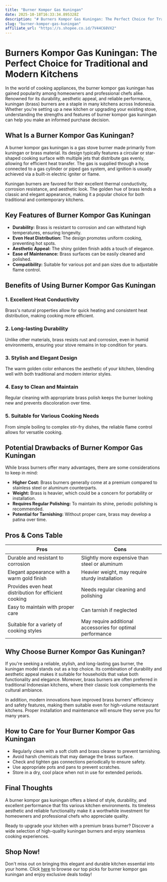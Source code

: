 ```yaml
---
title: "Burner Kompor Gas Kuningan"
date: 2025-10-18T16:33:34.895328Z
description: "# Burners Kompor Gas Kuningan: The Perfect Choice for Traditional and Modern Kitchens..."
slug: "burner-kompor-gas-kuningan"
affiliate_url: "https://s.shopee.co.id/7V44C68VX2"
---
```

# Burners Kompor Gas Kuningan: The Perfect Choice for Traditional and Modern Kitchens

In the world of cooking appliances, the burner kompor gas kuningan has gained popularity among homeowners and professional chefs alike. Renowned for its durability, aesthetic appeal, and reliable performance, kuningan (brass) burners are a staple in many kitchens across Indonesia. Whether you're setting up a new kitchen or upgrading your existing stove, understanding the strengths and features of burner kompor gas kuningan can help you make an informed purchase decision.

## What Is a Burner Kompor Gas Kuningan?

A burner kompor gas kuningan is a gas stove burner made primarily from kuningan or brass material. Its design typically features a circular or star-shaped cooking surface with multiple jets that distribute gas evenly, allowing for efficient heat transfer. The gas is supplied through a hose connected to a gas cylinder or piped gas system, and ignition is usually achieved via a built-in electric igniter or flame.

Kuningan burners are favored for their excellent thermal conductivity, corrosion resistance, and aesthetic look. The golden hue of brass lends a classic and elegant appearance, making it a popular choice for both traditional and contemporary kitchens.

## Key Features of Burner Kompor Gas Kuningan

- **Durability:** Brass is resistant to corrosion and can withstand high temperatures, ensuring longevity.
- **Even Heat Distribution:** The design promotes uniform cooking, preventing hot spots.
- **Aesthetic Appeal:** The shiny golden finish adds a touch of elegance.
- **Ease of Maintenance:** Brass surfaces can be easily cleaned and polished.
- **Compatibility:** Suitable for various pot and pan sizes due to adjustable flame control.

## Benefits of Using Burner Kompor Gas Kuningan

### 1. Excellent Heat Conductivity

Brass's natural properties allow for quick heating and consistent heat distribution, making cooking more efficient.

### 2. Long-lasting Durability

Unlike other materials, brass resists rust and corrosion, even in humid environments, ensuring your stove remains in top condition for years.

### 3. Stylish and Elegant Design

The warm golden color enhances the aesthetic of your kitchen, blending well with both traditional and modern interior styles.

### 4. Easy to Clean and Maintain

Regular cleaning with appropriate brass polish keeps the burner looking new and prevents discoloration over time.

### 5. Suitable for Various Cooking Needs

From simple boiling to complex stir-fry dishes, the reliable flame control allows for versatile cooking.

## Potential Drawbacks of Burner Kompor Gas Kuningan

While brass burners offer many advantages, there are some considerations to keep in mind:

- **Higher Cost:** Brass burners generally come at a premium compared to stainless steel or aluminum counterparts.
- **Weight:** Brass is heavier, which could be a concern for portability or installation.
- **Requires Regular Polishing:** To maintain its shine, periodic polishing is recommended.
- **Potential for Tarnishing:** Without proper care, brass may develop a patina over time.

## Pros & Cons Table

| Pros                                                      | Cons                                              |
|------------------------------------------------------------|---------------------------------------------------|
| Durable and resistant to corrosion                        | Slightly more expensive than steel or aluminum  |
| Elegant appearance with a warm gold finish                | Heavier weight, may require sturdy installation |
| Provides even heat distribution for efficient cooking     | Needs regular cleaning and polishing            |
| Easy to maintain with proper care                          | Can tarnish if neglected                         |
| Suitable for a variety of cooking styles                  | May require additional accessories for optimal performance |

## Why Choose Burner Kompor Gas Kuningan?

If you're seeking a reliable, stylish, and long-lasting gas burner, the kuningan model stands out as a top choice. Its combination of durability and aesthetic appeal makes it suitable for households that value both functionality and elegance. Moreover, brass burners are often preferred in traditional Indonesian kitchens, where their classic look complements the cultural ambiance.

In addition, modern innovations have improved brass burners’ efficiency and safety features, making them suitable even for high-volume restaurant kitchens. Proper installation and maintenance will ensure they serve you for many years.

## How to Care for Your Burner Kompor Gas Kuningan

- Regularly clean with a soft cloth and brass cleaner to prevent tarnishing.
- Avoid harsh chemicals that may damage the brass surface.
- Check and tighten gas connections periodically to ensure safety.
- Use appropriate pots and pans to prevent scratches.
- Store in a dry, cool place when not in use for extended periods.

## Final Thoughts

A burner kompor gas kuningan offers a blend of style, durability, and excellent performance that fits various kitchen environments. Its timeless aesthetic and reliable functionality make it a worthwhile investment for homeowners and professional chefs who appreciate quality.

Ready to upgrade your kitchen with a premium brass burner? Discover a wide selection of high-quality kuningan burners and enjoy seamless cooking experiences.

## Shop Now!

Don't miss out on bringing this elegant and durable kitchen essential into your home. Click [here](https://s.shopee.co.id/7V44C68VX2) to browse our top picks for burner kompor gas kuningan and enjoy exclusive deals today!